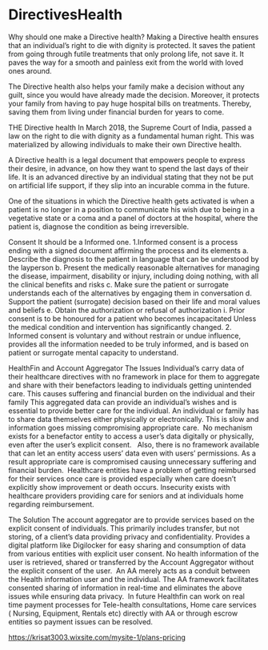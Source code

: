 # DirectivesHealth 

Why should one make a Directive health?
Making a Directive health ensures that an individual’s right to die with dignity is protected. It saves the patient from going through futile treatments that only prolong life, not save it. It paves the way for a smooth and painless exit from the world with loved ones around.

The Directive health also helps your family make a decision without any guilt, since you would have already made the decision. Moreover, it protects your family from having to pay huge hospital bills on treatments. Thereby, saving them from living under financial burden for years to come.


THE Directive health
In March 2018, the Supreme Court of India, passed a law on the right to die with dignity as a fundamental human right. This was materialized by allowing individuals to make their own Directive health.

A Directive health is a legal document that empowers people to express their desire, in advance, on how they want to spend the last days of their life. It is an advanced directive by an individual stating that they not be put on artificial life support, if they slip into an incurable comma in the future.

One of the situations in which the Directive health gets activated is when a patient is no longer in a position to communicate his wish due to being in a vegetative state or a coma and a panel of doctors at the hospital, where the patient is, diagnose the condition as being irreversible.


Consent
It should be a Informed one.
1.Informed consent is a process ending with a signed document affirming the process and its elements
a. Describe the diagnosis to the patient in language that can be understood by the layperson b. Present the medically reasonable alternatives for managing the disease, impairment, disability or injury, including doing nothing, with all the clinical benefits and risks
c. Make sure the patient or surrogate understands each of the alternatives by engaging them in conversation
d. Support the patient (surrogate) decision based on their life and moral values and beliefs e. Obtain the authorization or refusal of authorization
i. Prior consent is to be honoured for a patient who becomes incapacitated Unless the medical condition and intervention has significantly changed.
2. Informed consent is voluntary and without restrain or undue influence, provides all the information needed to be truly informed, and is based on patient or surrogate mental capacity to understand.

HealthFin and Account Aggregator 
The Issues
Individual’s carry data of their healthcare directives with no framework in place for them to aggregate and share with their benefactors leading to individuals getting unintended care.
This causes suffering and financial burden on the individual and their family
This aggregated data can provide an individual’s wishes and is essential to provide better care for the individual.
An individual or family has to share data themselves either physically or electronically. This is slow and information goes missing compromising appropriate care. 
No mechanism exists for a benefactor entity to access a user’s data digitally or physically, even after the user’s explicit consent.  
Also, there is no framework available that can let an entity access users’ data even with users’ permissions.
 As a result appropriate care is compromised causing unnecessary suffering and financial burden. 
Healthcare entities have a problem of getting reimbursed for their services once care is provided especially when care doesn’t explicitly show improvement or death occurs.
Insecurity exists with healthcare providers providing care for seniors and at individuals home regarding reimbursement.

 The Solution
 The account aggregator are to provide services based on the explicit consent of individuals. This primarily includes transfer, but not storing, of a client’s data providing privacy and confidentiality.
Provides a digital platform like Digilocker for easy sharing and consumption of data from various entities with explicit user consent. 
No health information of the user is retrieved, shared or transferred by the Account Aggregator without the explicit consent of the user. 
An AA merely acts as a conduit between the Health information user and the individual.
The AA framework facilitates consented sharing of information in real-time and eliminates the above issues while ensuring data privacy.  
In future Healthfin can work on real time payment processes for Tele-health consultations, Home care services ( Nursing, Equipment, Rentals etc) directly with AA or through escrow entities so payment issues can be resolved.


 

https://krisat3003.wixsite.com/mysite-1/plans-pricing
